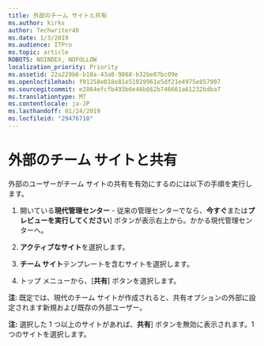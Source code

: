 ```yaml
---
title: 外部のチーム サイトと共有
ms.author: kirks
author: Techwriter40
ms.date: 1/3/2019
ms.audience: ITPro
ms.topic: article
ROBOTS: NOINDEX, NOFOLLOW
localization_priority: Priority
ms.assetid: 22a229b6-b18a-43a8-9868-b32be87bc09e
ms.openlocfilehash: f91258e018e81e51029961e5df21e4975e857907
ms.sourcegitcommit: e2864efcfb493b6e46b662b746661a61232bdba7
ms.translationtype: MT
ms.contentlocale: ja-JP
ms.lasthandoff: 01/24/2019
ms.locfileid: "29476710"
---
```

# <a name="external-sharing-with-a-team-site"></a>外部のチーム サイトと共有

外部のユーザーがチーム サイトの共有を有効にするのには以下の手順を実行します。 
  
1. 開いている**現代管理センター** - 従来の管理センターでなら、**今すぐ**または**プレビューを実行してください**] ボタンが表示右上から。かかる現代管理センターへ。 
  
2. **アクティブなサイト**を選択します。 
  
3. **チーム サイト**テンプレートを含むサイトを選択します。 
  
4. トップ メニューから、[**共有**] ボタンを選択します。 
  
 **注**: 既定では、現代のチーム サイトが作成されると、共有オプションの外部に設定されます新規および既存の外部ユーザー。 
  
 **注:** 選択した 1 つ以上のサイトがあれば、**共有**] ボタンを無効に表示されます。1 つのサイトを選択します。 
  

